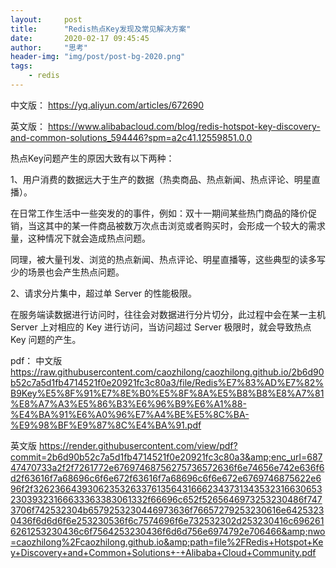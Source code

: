 ```yaml
---
layout:     post
title:      "Redis热点Key发现及常见解决方案"
date:       2020-02-17 09:45:45
author:     "思考"
header-img: "img/post/post-bg-2020.png"
tags:
    - redis
---
```


中文版：
https://yq.aliyun.com/articles/672690

英文版：
https://www.alibabacloud.com/blog/redis-hotspot-key-discovery-and-common-solutions_594446?spm=a2c41.12559851.0.0

热点Key问题产生的原因大致有以下两种：

1、用户消费的数据远大于生产的数据（热卖商品、热点新闻、热点评论、明星直播）。

在日常工作生活中一些突发的的事件，例如：双十一期间某些热门商品的降价促销，当这其中的某一件商品被数万次点击浏览或者购买时，会形成一个较大的需求量，这种情况下就会造成热点问题。

同理，被大量刊发、浏览的热点新闻、热点评论、明星直播等，这些典型的读多写少的场景也会产生热点问题。

2、请求分片集中，超过单 Server 的性能极限。

在服务端读数据进行访问时，往往会对数据进行分片切分，此过程中会在某一主机 Server 上对相应的 Key 进行访问，当访问超过 Server 极限时，就会导致热点 Key 问题的产生。

pdf：
中文版
https://raw.githubusercontent.com/caozhilong/caozhilong.github.io/2b6d90b52c7a5d1fb4714521f0e20921fc3c80a3/file/Redis%E7%83%AD%E7%82%B9Key%E5%8F%91%E7%8E%B0%E5%8F%8A%E5%B8%B8%E8%A7%81%E8%A7%A3%E5%86%B3%E6%96%B9%E6%A1%88-%E4%BA%91%E6%A0%96%E7%A4%BE%E5%8C%BA-%E9%98%BF%E9%87%8C%E4%BA%91.pdf

英文版
https://render.githubusercontent.com/view/pdf?commit=2b6d90b52c7a5d1fb4714521f0e20921fc3c80a3&amp;enc_url=68747470733a2f2f7261772e67697468756275736572636f6e74656e742e636f6d2f63616f7a68696c6f6e672f63616f7a68696c6f6e672e6769746875622e696f2f326236643930623532633761356431666234373134353231663065323039323166633363383061332f66696c652f5265646973253230486f7473706f742532304b6579253230446973636f76657279253230616e64253230436f6d6d6f6e253230536f6c7574696f6e732532302d253230416c6962616261253230436c6f7564253230436f6d6d756e6974792e706466&amp;nwo=caozhilong%2Fcaozhilong.github.io&amp;path=file%2FRedis+Hotspot+Key+Discovery+and+Common+Solutions+-+Alibaba+Cloud+Community.pdf


